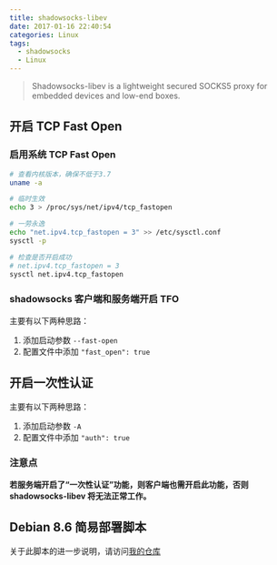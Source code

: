 ```yaml
---
title: shadowsocks-libev
date: 2017-01-16 22:40:54
categories: Linux
tags:
  - shadowsocks
  - Linux
---
```


> Shadowsocks-libev is a lightweight secured SOCKS5 proxy for embedded devices and low-end boxes.

<!-- more -->

## 开启 TCP Fast Open

### 启用系统 TCP Fast Open

```bash
# 查看内核版本，确保不低于3.7
uname -a

# 临时生效
echo 3 > /proc/sys/net/ipv4/tcp_fastopen

# 一劳永逸
echo "net.ipv4.tcp_fastopen = 3" >> /etc/sysctl.conf
sysctl -p

# 检查是否开启成功
# net.ipv4.tcp_fastopen = 3
sysctl net.ipv4.tcp_fastopen
```

### shadowsocks 客户端和服务端开启 TFO
主要有以下两种思路：
1. 添加启动参数 `--fast-open`
2. 配置文件中添加 `"fast_open": true`

## 开启一次性认证
主要有以下两种思路：
1. 添加启动参数 `-A`
2. 配置文件中添加 `"auth": true`

### 注意点
**若服务端开启了“一次性认证”功能，则客户端也需开启此功能，否则 shadowsocks-libev 将无法正常工作。**


## Debian 8.6 简易部署脚本
<script src="https://gist.github.com/DevinZhong/6f953345c58c74cef8f970027b023d8e.js"></script>
关于此脚本的进一步说明，请访问[我的仓库](https://github.com/DevinZhong/scripts/tree/master/shadowsocks)
